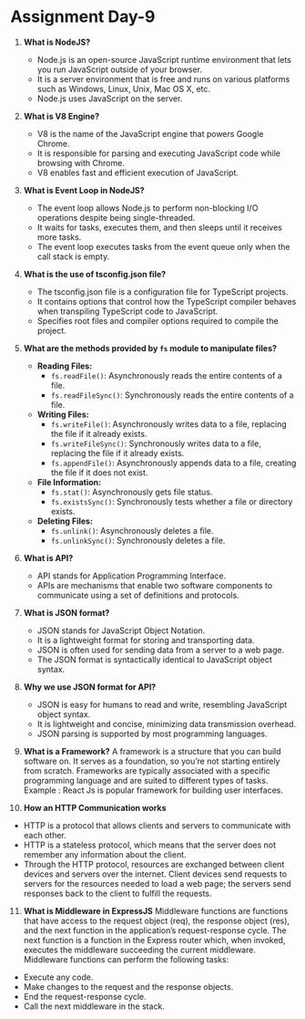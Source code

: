 # Assignment Day-9

1. **What is NodeJS?**
   - Node.js is an open-source JavaScript runtime environment that lets you run JavaScript outside of your browser.
   - It is a server environment that is free and runs on various platforms such as Windows, Linux, Unix, Mac OS X, etc.
   - Node.js uses JavaScript on the server.

2. **What is V8 Engine?**
   - V8 is the name of the JavaScript engine that powers Google Chrome.
   - It is responsible for parsing and executing JavaScript code while browsing with Chrome.
   - V8 enables fast and efficient execution of JavaScript.

3. **What is Event Loop in NodeJS?**
   - The event loop allows Node.js to perform non-blocking I/O operations despite being single-threaded.
   - It waits for tasks, executes them, and then sleeps until it receives more tasks.
   - The event loop executes tasks from the event queue only when the call stack is empty.

4. **What is the use of tsconfig.json file?**
   - The tsconfig.json file is a configuration file for TypeScript projects.
   - It contains options that control how the TypeScript compiler behaves when transpiling TypeScript code to JavaScript.
   - Specifies root files and compiler options required to compile the project.

5. **What are the methods provided by `fs` module to manipulate files?**
   - **Reading Files:**
     - `fs.readFile()`: Asynchronously reads the entire contents of a file.
     - `fs.readFileSync()`: Synchronously reads the entire contents of a file.
   - **Writing Files:**
     - `fs.writeFile()`: Asynchronously writes data to a file, replacing the file if it already exists.
     - `fs.writeFileSync()`: Synchronously writes data to a file, replacing the file if it already exists.
     - `fs.appendFile()`: Asynchronously appends data to a file, creating the file if it does not exist.
   - **File Information:**
     - `fs.stat()`: Asynchronously gets file status.
     - `fs.existsSync()`: Synchronously tests whether a file or directory exists.
   - **Deleting Files:**
     - `fs.unlink()`: Asynchronously deletes a file.
     - `fs.unlinkSync()`: Synchronously deletes a file.

6. **What is API?**
   - API stands for Application Programming Interface.
   - APIs are mechanisms that enable two software components to communicate using a set of definitions and protocols.

7. **What is JSON format?**
   - JSON stands for JavaScript Object Notation.
   - It is a lightweight format for storing and transporting data.
   - JSON is often used for sending data from a server to a web page.
   - The JSON format is syntactically identical to JavaScript object syntax.

8. **Why we use JSON format for API?**
   - JSON is easy for humans to read and write, resembling JavaScript object syntax.
   - It is lightweight and concise, minimizing data transmission overhead.
   - JSON parsing is supported by most programming languages.

9. **What is a Framework?**
  A framework is a structure that you can build software on. It serves as a foundation, so you’re not starting entirely from scratch. Frameworks are typically associated with a specific programming language and are suited to different types of tasks.
  Example : React Js is popular framework for building user interfaces.

10. **How an HTTP Communication works**
- HTTP is a protocol that allows clients and servers to communicate with each other.
- HTTP is a stateless protocol, which means that the server does not remember any information about the client.
- Through the HTTP protocol, resources are exchanged between client devices and servers over the internet. Client devices send requests to servers for the resources needed to load a web page; the servers send responses back to the client to fulfill the requests.

11. **What is Middleware in ExpressJS**
Middleware functions are functions that have access to the request object (req), the response object (res), and the next function in the application’s request-response cycle. The next function is a function in the Express router which, when invoked, executes the middleware succeeding the current middleware.
Middleware functions can perform the following tasks:

- Execute any code.
- Make changes to the request and the response objects.
- End the request-response cycle.
- Call the next middleware in the stack.
